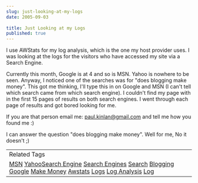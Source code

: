 ```yaml
---
slug: just-looking-at-my-logs
date: 2005-09-03
 
title: Just Looking at my Logs
published: true
---
```

I use AWStats for my log analysis, which is the one my host provider uses.  I was looking at the logs for the visitors who have accessed my site via a Search Engine.<p />Currently this month, Google is at 4 and so is MSN.  Yahoo is nowhere to be seen.  Anyway, I noticed one of the searches was for "does blogging make money".  This got me thinking,  I'll type this in on Google and MSN (I can't tell which search came from which search engine).  I couldn't find my page with in the first 15 pages of results on both search engines.  I went through each page of results and got bored looking for me.<p />If you are that person email me: <a href="mailto:paul.kinlan@gmail.com">paul.kinlan@gmail.com</a> and tell me how you found me :)<p />I can answer the question "does blogging make money".  Well for me, No it doesn't ;)<p /><table class="TechnoratiHead TagHeader">
<tr><td>Related Tags</td></tr>
<tr class="Technorati"><td>
<a href="https://paul.kinlan.me/tags/MSN" class="Tag" rel="tag">MSN</a> <a href="https://paul.kinlan.me/tags/Yahoo" class="Tag" rel="tag">Yahoo</a><a href="https://paul.kinlan.me/tags/Search%20Engine" class="Tag" rel="tag">Search Engine</a> <a href="https://paul.kinlan.me/tags/Search%20Engines" class="Tag" rel="tag">Search Engines</a> <a href="https://paul.kinlan.me/tags/Search" class="Tag" rel="tag">Search</a> <a href="https://paul.kinlan.me/tags/Blogging" class="Tag" rel="tag">Blogging</a> <a href="https://paul.kinlan.me/tags/Google" class="Tag" rel="tag">Google</a> <a href="https://paul.kinlan.me/tags/Make%20Money" class="Tag" rel="tag">Make Money</a> <a href="https://paul.kinlan.me/tags/Awstats" class="Tag" rel="tag">Awstats</a> <a href="https://paul.kinlan.me/tags/Logs" class="Tag" rel="tag">Logs</a> <a href="https://paul.kinlan.me/tags/Log%20Analysis" class="Tag" rel="tag">Log Analysis</a> <a href="https://paul.kinlan.me/tags/Log" class="Tag" rel="tag">Log</a>
</td></tr>
</table>

